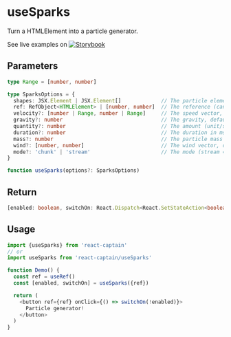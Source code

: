 # useSparks

Turn a HTMLElement into a particle generator.

See live examples on [![Storybook](https://cdn.jsdelivr.net/gh/storybooks/brand@master/badge/badge-storybook.svg)](https://react-captain.soywod.me/?selectedKind=useSparks&selectedStory=Default&full=0&addons=1&stories=1&panelRight=0&addonPanel=storybook%2Factions%2Factions-panel)

## Parameters

```typescript
type Range = [number, number]

type SparksOptions = {
  shapes: JSX.Element | JSX.Element[]             // The particle element list (one is taken randomly by the hook on mount)
  ref: RefObject<HTMLElement> | [number, number]  // The reference (can be a RefObject or coordinates)
  velocity?: [number | Range, number | Range]     // The speed vector, default: [[-10, 10], [17, 23]]
  gravity?: number                                // The gravity, default: 2
  quantity?: number                               // The amount (unit/s in stream mode, unit in chunk mode), default: 10
  duration?: number                               // The duration in ms, default: 1000
  mass?: number                                   // The particle mass factor, default: 0.96
  wind?: [number, number]                         // The wind vector, default: [0, 0]
  mode?: 'chunk' | 'stream'                       // The mode (stream = infinite flow, chunk = finite block), default: 'chunk'
}

function useSparks(options?: SparksOptions)
```

## Return

```typescript
[enabled: boolean, switchOn: React.Dispatch<React.SetStateAction<boolean>>]
```

## Usage

```typescript
import {useSparks} from 'react-captain'
// or
import useSparks from 'react-captain/useSparks'

function Demo() {
  const ref = useRef()
  const [enabled, switchOn] = useSparks({ref})

  return (
    <button ref={ref} onClick={() => switchOn(!enabled)}>
      Particle generator!
    </button>
  )
}
```
